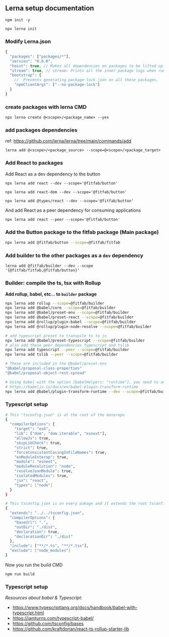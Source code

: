 ## Lerna setup documentation

`npm init -y`

`npx lerna init`

### Modify Lerna.json

```js
{
  "packages": ["packages/*"],
  "version": "0.0.0",
  "hoist": true, // Makes all dependencies on packages to be lifted up to the root so we de-dupe.
  "stream": true, // stream: Prints all the inner package logs when run.
  "bootstrap": {
    //  Prevents generating package-lock.json on all these packages.
    "npmClientArgs": ["--no-package-lock"]
  }
}
```

### create packages with lerna CMD

`npx lerna create @<scope>/<package_name> --yes`

### add packages dependencies

ref: https://github.com/lerna/lerna/tree/main/commands/add

`lerna add @<scope>/<package_source> --scope=@<scope>/<package_target>`

### Add React to packages

Add React as a dev dependency to the button

`npx lerna add react --dev --scope='@fitfab/button'`

`npx lerna add react-dom --dev --scope='@fitfab/button'`

`npx lerna add @types/react --dev --scope='@fitfab/button'`

And add React as a peer dependency for consuming applications

`npx lerna add react --peer --scope='@fitfab/button'`

### Add the Button package to the fitfab package (Main package)

```bash
npx lerna add @fitfab/button --scope=@fitfab/fitfab
```

### Add builder to the other packages as a `dev` dependency

`lerna add @fitfab/builder --dev --scope '{@fitfab/fitfab,@fitfab/button}'`

### Builder: compile the ts, tsx with Rollup

**Add rollup, babel, etc... to `builder` package**

```bash
npx lerna add rollup --scope=@fitfab/builder
npx lerna add @babel/core --scope=@fitfab/builder
npx lerna add @babel/preset-env --scope=@fitfab/builder
npx lerna add @babel/preset-react --scope=@fitfab/builder
npx lerna add @rollup/plugin-babel --scope=@fitfab/builder
npx lerna add @rollup/plugin-node-resolve --scope=@fitfab/builder

# add typescript preset to transpile ts to js
npx lerna add @babel/preset-typescript --scope=@fitfab/builder
# also add these peer dependencies typescript and tslib
npx lerna add typescript --peer --scope=@fitfab/builder
npx lerna add tslib --peer --scope=@fitfab/builder
```

```bash
# These are included in the @babel/preset-env
"@babel/proposal-class-properties"
"@babel/proposal-object-rest-spread"
```

```bash
# Using babel with the option [babelHelpers: "runtime"], you need to add this plugin
# https://babeljs.io/docs/en/babel-plugin-transform-runtime
npx lerna add @babel/plugin-transform-runtime --dev --scope=@fitfab/builder
```

### Typescript setup

```bash
# This "tsconfig.json" is at the root of the monorepo
{
  "compilerOptions": {
    "target": "es6",
    "lib": ["dom", "dom.iterable", "esnext"],
    "allowJs": true,
    "skipLibCheck": true,
    "strict": true,
    "forceConsistentCasingInFileNames": true,
    "esModuleInterop": true,
    "module": "esnext",
    "moduleResolution": "node",
    "resolveJsonModule": true,
    "isolatedModules": true,
    "jsx": "react",
    "types": ["node"]
  }
}
```

```bash
# This tsconfig.json is on every pakage and it extends the root tsconfig.json
{
  "extends": "../../tsconfig.json",
  "compilerOptions": {
    "baseUrl": ".",
    "outDir": "./dist",
    "declaration": true,
    "declarationDir": "./dist"
  },
  "include": ["**/*.ts", "**/*.tsx"],
  "exclude": ["node_modules"]
}
```

Now you run the build CMD

`npm run build`

### Typescript setup

_Resources about babel & Typescript_:

- https://www.typescriptlang.org/docs/handbook/babel-with-typescript.html
- https://iamturns.com/typescript-babel/
- https://github.com/tsconfig/bases
- https://github.com/kraftdorian/react-ts-rollup-starter-lib
